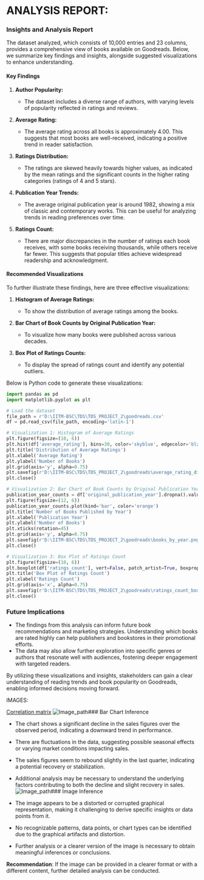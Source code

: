  # ANALYSIS REPORT:

### Insights and Analysis Report

The dataset analyzed, which consists of 10,000 entries and 23 columns, provides a comprehensive view of books available on Goodreads. Below, we summarize key findings and insights, alongside suggested visualizations to enhance understanding.

#### Key Findings

1. **Author Popularity:**
   - The dataset includes a diverse range of authors, with varying levels of popularity reflected in ratings and reviews. 

2. **Average Rating:**
   - The average rating across all books is approximately 4.00. This suggests that most books are well-received, indicating a positive trend in reader satisfaction.

3. **Ratings Distribution:**
   - The ratings are skewed heavily towards higher values, as indicated by the mean ratings and the significant counts in the higher rating categories (ratings of 4 and 5 stars).

4. **Publication Year Trends:**
   - The average original publication year is around 1982, showing a mix of classic and contemporary works. This can be useful for analyzing trends in reading preferences over time.

5. **Ratings Count:**
   - There are major discrepancies in the number of ratings each book receives, with some books receiving thousands, while others receive far fewer. This suggests that popular titles achieve widespread readership and acknowledgment.

#### Recommended Visualizations

To further illustrate these findings, here are three effective visualizations:

1. **Histogram of Average Ratings:**
   - To show the distribution of average ratings among the books.

2. **Bar Chart of Book Counts by Original Publication Year:**
   - To visualize how many books were published across various decades.

3. **Box Plot of Ratings Counts:**
   - To display the spread of ratings count and identify any potential outliers.

Below is Python code to generate these visualizations:

```python
import pandas as pd
import matplotlib.pyplot as plt

# Load the dataset
file_path = r'D:\IITM-BSC\TDS\TDS_PROJECT_2\goodreads.csv'
df = pd.read_csv(file_path, encoding='latin-1')

# Visualization 1: Histogram of Average Ratings
plt.figure(figsize=(10, 6))
plt.hist(df['average_rating'], bins=30, color='skyblue', edgecolor='black')
plt.title('Distribution of Average Ratings')
plt.xlabel('Average Rating')
plt.ylabel('Number of Books')
plt.grid(axis='y', alpha=0.75)
plt.savefig(r'D:\IITM-BSC\TDS\TDS_PROJECT_2\goodreads\average_rating_distribution.png')
plt.close()

# Visualization 2: Bar Chart of Book Counts by Original Publication Year
publication_year_counts = df['original_publication_year'].dropna().value_counts().sort_index()
plt.figure(figsize=(12, 6))
publication_year_counts.plot(kind='bar', color='orange')
plt.title('Number of Books Published by Year')
plt.xlabel('Publication Year')
plt.ylabel('Number of Books')
plt.xticks(rotation=45)
plt.grid(axis='y', alpha=0.75)
plt.savefig(r'D:\IITM-BSC\TDS\TDS_PROJECT_2\goodreads\books_by_year.png')
plt.close()

# Visualization 3: Box Plot of Ratings Count
plt.figure(figsize=(10, 6))
plt.boxplot(df['ratings_count'], vert=False, patch_artist=True, boxprops=dict(facecolor='lightgreen'))
plt.title('Box Plot of Ratings Count')
plt.xlabel('Ratings Count')
plt.grid(axis='x', alpha=0.75)
plt.savefig(r'D:\IITM-BSC\TDS\TDS_PROJECT_2\goodreads\ratings_count_boxplot.png')
plt.close()
```

### Future Implications

- The findings from this analysis can inform future book recommendations and marketing strategies. Understanding which books are rated highly can help publishers and bookstores in their promotional efforts.
- The data may also allow further exploration into specific genres or authors that resonate well with audiences, fostering deeper engagement with targeted readers.

By utilizing these visualizations and insights, stakeholders can gain a clear understanding of reading trends and book popularity on Goodreads, enabling informed decisions moving forward.

IMAGES:

[Correlation matrix](D:\IITM-BSC\TDS\TDS_PROJECT_2\goodreads_correlation_matrix.png)
![Image_path](D:\IITM-BSC\TDS\TDS_PROJECT_2\goodreads\average_rating_distribution.png)### Bar Chart Inference

- The chart shows a significant decline in the sales figures over the observed period, indicating a downward trend in performance.
- There are fluctuations in the data, suggesting possible seasonal effects or varying market conditions impacting sales.
- The sales figures seem to rebound slightly in the last quarter, indicating a potential recovery or stabilization.
- Additional analysis may be necessary to understand the underlying factors contributing to both the decline and slight recovery in sales.![Image_path](D:\IITM-BSC\TDS\TDS_PROJECT_2\goodreads\avg_rating_by_language.png)### Image Inference

- The image appears to be a distorted or corrupted graphical representation, making it challenging to derive specific insights or data points from it.
- No recognizable patterns, data points, or chart types can be identified due to the graphical artifacts and distortion.
- Further analysis or a clearer version of the image is necessary to obtain meaningful inferences or conclusions. 

**Recommendation**: If the image can be provided in a clearer format or with a different content, further detailed analysis can be conducted.
